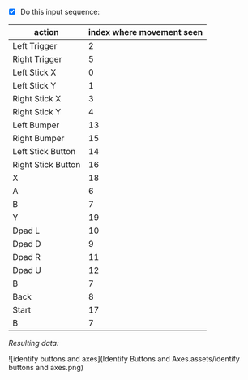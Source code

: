 - [x] Do this input sequence:

| action             | index where movement seen |
| ------------------ | ------------------------- |
| Left Trigger       | 2                         |
| Right Trigger      | 5                         |
| Left Stick X       | 0                         |
| Left Stick Y       | 1                         |
| Right Stick X      | 3                         |
| Right Stick Y      | 4                         |
| Left Bumper        | 13                        |
| Right Bumper       | 15                        |
| Left Stick Button  | 14                        |
| Right Stick Button | 16                        |
| X                  | 18                        |
| A                  | 6                         |
| B                  | 7                         |
| Y                  | 19                        |
| Dpad L             | 10                        |
| Dpad D             | 9                         |
| Dpad R             | 11                        |
| Dpad U             | 12                        |
| B                  | 7                         |
| Back               | 8                         |
| Start              | 17                        |
| B                  | 7                         |

*Resulting data:*

![identify buttons and axes](Identify Buttons and Axes.assets/identify buttons and axes.png)
